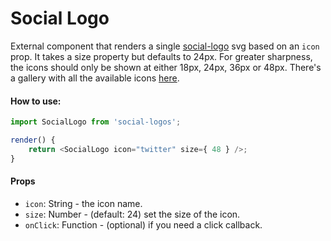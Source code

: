 Social Logo
========

External component that renders a single [social-logo](https://wpcalypso.wordpress.com/devdocs/design/social-logos) svg based on an `icon` prop. It takes a size property but defaults to 24px. For greater sharpness, the icons should only be shown at either 18px, 24px, 36px or 48px. There's a gallery with all the available icons [here](https://wpcalypso.wordpress.com/devdocs/design/social-logos).

#### How to use:

```js
import SocialLogo from 'social-logos';

render() {
	return <SocialLogo icon="twitter" size={ 48 } />;
}
```

#### Props

* `icon`: String - the icon name.
* `size`: Number - (default: 24) set the size of the icon.
* `onClick`: Function - (optional) if you need a click callback.
